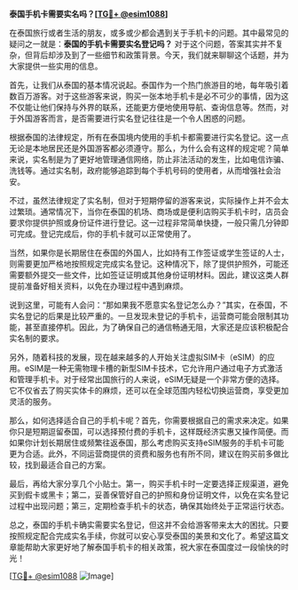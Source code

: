 **泰国手机卡需要实名吗？[[TG💪+ @esim1088](https://t.me/s/esim1088)]**

在泰国旅行或者生活的朋友，或多或少都会遇到关于手机卡的问题。其中最常见的疑问之一就是：**泰国的手机卡需要实名登记吗？** 对于这个问题，答案其实并不复杂，但背后却涉及到了一些细节和政策背景。今天，我们就来聊聊这个话题，并为大家提供一些实用的信息。

首先，让我们从泰国的基本情况说起。泰国作为一个热门旅游目的地，每年吸引着数百万游客。对于这些游客来说，购买一张本地手机卡是必不可少的事情，因为这不仅能让他们保持与外界的联系，还能更方便地使用导航、查询信息等。然而，对于外国游客而言，是否需要进行实名登记往往是一个令人困惑的问题。

根据泰国的法律规定，所有在泰国境内使用的手机卡都需要进行实名登记。这一点无论是本地居民还是外国游客都必须遵守。那么，为什么会有这样的规定呢？简单来说，实名制是为了更好地管理通信网络，防止非法活动的发生，比如电信诈骗、洗钱等。通过实名制，政府能够追踪到每个手机号码的使用者，从而增强社会治安。

不过，虽然法律规定了实名制，但对于短期停留的游客来说，实际操作上并不会太过繁琐。通常情况下，当你在泰国的机场、商场或是便利店购买手机卡时，店员会要求你提供护照或身份证件进行登记。这一过程非常简单快捷，一般只需几分钟即可完成。登记完成后，你的手机卡就可以正常使用了。

当然，如果你是长期居住在泰国的外国人，比如持有工作签证或学生签证的人士，则需要更加严格地按照规定完成实名登记。这种情况下，除了提供护照外，可能还需要额外提交一些文件，比如签证证明或其他身份证明材料。因此，建议这类人群提前准备好相关资料，以免在办理过程中遇到麻烦。

说到这里，可能有人会问：“那如果我不愿意实名登记怎么办？”其实，在泰国，不实名登记的后果是比较严重的。一旦发现未登记的手机卡，运营商可能会限制其功能，甚至直接停机。因此，为了确保自己的通信畅通无阻，大家还是应该积极配合实名制的要求。

另外，随着科技的发展，现在越来越多的人开始关注虚拟SIM卡（eSIM）的应用。eSIM是一种无需物理卡槽的新型SIM卡技术，它允许用户通过电子方式激活和管理手机卡。对于经常出国旅行的人来说，eSIM无疑是一个非常方便的选择。它不仅省去了购买实体卡的麻烦，还可以在全球范围内轻松切换运营商，享受更加灵活的服务。

那么，如何选择适合自己的手机卡呢？首先，你需要根据自己的需求来决定。如果你只是短期逗留泰国，可以选择预付费的手机卡，这样既经济实惠又操作简便。而如果你计划长期居住或频繁往返泰国，那么考虑购买支持eSIM服务的手机卡可能更为合适。此外，不同运营商提供的资费和服务也有所不同，建议在购买前多做比较，找到最适合自己的方案。

最后，再给大家分享几个小贴士。第一，购买手机卡时一定要选择正规渠道，避免买到假卡或黑卡；第二，妥善保管好自己的护照和身份证明文件，以免在实名登记过程中出现问题；第三，定期检查手机卡的状态，确保其始终处于正常运行状态。

总之，泰国的手机卡确实需要实名登记，但这并不会给游客带来太大的困扰。只要按照规定配合完成实名手续，你就可以安心享受泰国的美景和文化了。希望这篇文章能帮助大家更好地了解泰国手机卡的相关政策，祝大家在泰国度过一段愉快的时光！

[[TG💪+ @esim1088](https://t.me/s/esim1088) ![Image](https://i.postimg.cc/4NQfJmqS/Snipaste-2025-05-13-00-14-12.png)]